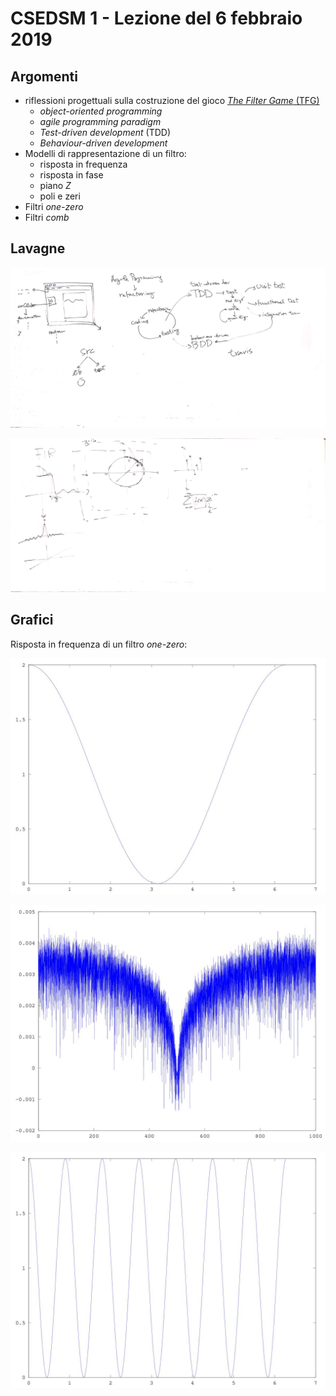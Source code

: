 # CSEDSM 1 - Lezione del 6 febbraio 2019

## Argomenti

* riflessioni progettuali sulla costruzione del gioco [*The Filter Game* (TFG)](https://github.com/SME-CCPPD/TFG)
  * *object-oriented programming*
  * *agile programming paradigm*
  * *Test-driven development* (TDD)
  * *Behaviour-driven development*
* Modelli di rappresentazione di un filtro:
  * risposta in frequenza
  * risposta in fase
  * piano *Z*
  * poli e zeri
* Filtri *one-zero*
* Filtri *comb*

## Lavagne

![whiteboard 1](./BN_TFG_2019-02-06_10.52.54_1.jpg)

![whiteboard 2](./BN_TFG_2019-02-06_10.52.54_2.jpg)

## Grafici

Risposta in frequenza di un filtro *one-zero*:

![Risposta in frequenza di un filtro *one-zero*](./one_zero.jpg)

![Test (con rumore bianco) della risposta in frequenza di un filtro *one-zero*](./one_zero_test.jpg)

![Risposta in frequenza di un filtro *comb*](./comb.jpg)
